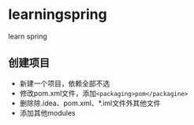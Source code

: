# learningspring
learn spring
## 创建项目
 - 新建一个项目，依赖全部不选
 - 修改pom.xml文件，添加`<packaging>pom</packagine>`
 - 删除除.idea、pom.xml、*.iml文件外其他文件
 - 添加其他modules
